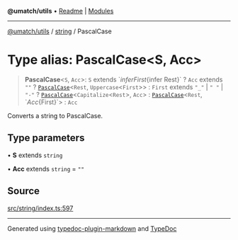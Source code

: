 **@umatch/utils** • [Readme](../../index.md) \| [Modules](../../modules.md)

***

[@umatch/utils](../../modules.md) / [string](../index.md) / PascalCase

# Type alias: PascalCase\<S, Acc\>

> **PascalCase**\<`S`, `Acc`\>: `S` extends \`${infer First}${infer Rest}\` ? `Acc` extends `""` ? [`PascalCase`](PascalCase.md)\<`Rest`, `Uppercase`\<`First`\>\> : `First` extends `"_"` \| `" "` \| `"-"` ? [`PascalCase`](PascalCase.md)\<`Capitalize`\<`Rest`\>, `Acc`\> : [`PascalCase`](PascalCase.md)\<`Rest`, \`${Acc}${First}\`\> : `Acc`

Converts a string to PascalCase.

## Type parameters

• **S** extends `string`

• **Acc** extends `string` = `""`

## Source

[src/string/index.ts:597](https://github.com/umatch-oficial/utils/blob/0b3210d/src/string/index.ts#L597)

***

Generated using [typedoc-plugin-markdown](https://www.npmjs.com/package/typedoc-plugin-markdown) and [TypeDoc](https://typedoc.org/)
